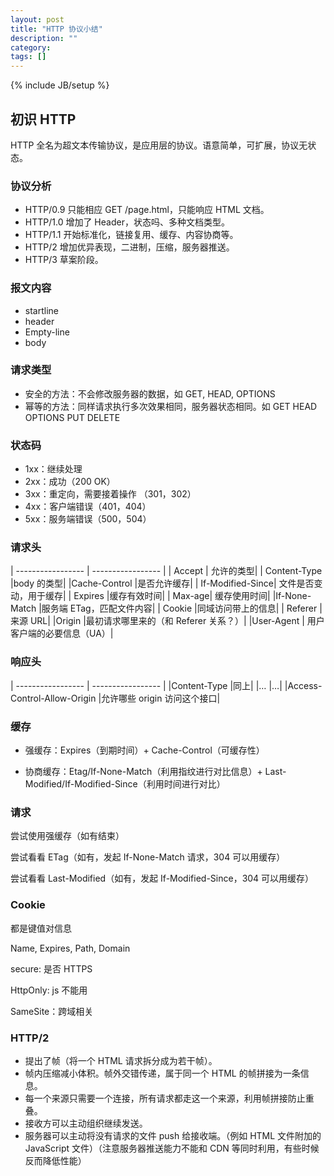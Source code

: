 ```yaml
---
layout: post
title: "HTTP 协议小结"
description: ""
category:
tags: []
---
```


{% include JB/setup %}

## 初识 HTTP

HTTP 全名为超文本传输协议，是应用层的协议。语意简单，可扩展，协议无状态。

### 协议分析

- HTTP/0.9 只能相应 GET /page.html，只能响应 HTML 文档。
- HTTP/1.0 增加了 Header，状态吗、多种文档类型。
- HTTP/1.1 开始标准化，链接复用、缓存、内容协商等。
- HTTP/2 增加优异表现，二进制，压缩，服务器推送。
- HTTP/3 草案阶段。

### 报文内容

- startline
- header
- Empty-line
- body

### 请求类型

- 安全的方法：不会修改服务器的数据，如 GET, HEAD, OPTIONS
- 幂等的方法：同样请求执行多次效果相同，服务器状态相同。如 GET HEAD OPTIONS PUT DELETE

### 状态码

- 1xx：继续处理
- 2xx：成功（200 OK）
- 3xx：重定向，需要接着操作 （301，302）
- 4xx：客户端错误（401，404）
- 5xx：服务端错误（500，504）

### 请求头

| ----------------- | ----------------- |
| Accept | 允许的类型|
| Content-Type |body 的类型|
|Cache-Control |是否允许缓存|
| If-Modified-Since| 文件是否变动，用于缓存|
| Expires |缓存有效时间|
| Max-age| 缓存使用时间|
|If-None-Match |服务端 ETag，匹配文件内容|
| Cookie |同域访问带上的信息|
| Referer |来源 URL|
|Origin |最初请求哪里来的（和 Referer 关系？）|
|User-Agent | 用户客户端的必要信息（UA）|

### 响应头

| ----------------- | ----------------- |
|Content-Type |同上|
|… |…|
|Access-Control-Allow-Origin |允许哪些 origin 访问这个接口|

### 缓存

- 强缓存：Expires（到期时间）+ Cache-Control（可缓存性）

- 协商缓存：Etag/If-None-Match（利用指纹进行对比信息）+ Last-Modified/If-Modified-Since（利用时间进行对比）

### 请求

尝试使用强缓存（如有结束）

尝试看看 ETag（如有，发起 If-None-Match 请求，304 可以用缓存）

尝试看看 Last-Modified（如有，发起 If-Modified-Since，304 可以用缓存）

### Cookie

都是键值对信息

Name, Expires, Path, Domain

secure: 是否 HTTPS

HttpOnly: js 不能用

SameSite：跨域相关

### HTTP/2

- 提出了帧（将一个 HTML 请求拆分成为若干帧）。
- 帧内压缩减小体积。帧外交错传递，属于同一个 HTML 的帧拼接为一条信息。
- 每一个来源只需要一个连接，所有请求都走这一个来源，利用帧拼接防止重叠。
- 接收方可以主动组织继续发送。
- 服务器可以主动将没有请求的文件 push 给接收端。（例如 HTML 文件附加的 JavaScript 文件）（注意服务器推送能力不能和 CDN 等同时利用，有些时候反而降低性能）
